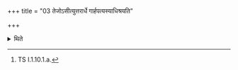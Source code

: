 +++
title = "03 तेजोऽसीत्युत्तरार्धे गार्हपत्यस्याधिश्रयति"

+++

<details><summary>थिते</summary>

3. With tejo'si[^1] (the Adhvaryu) keeps (the pot of ghee) on the northern part of the Gārhapatya (-fire).  

[^1]: TS I.1.10.1.a.
</details>
